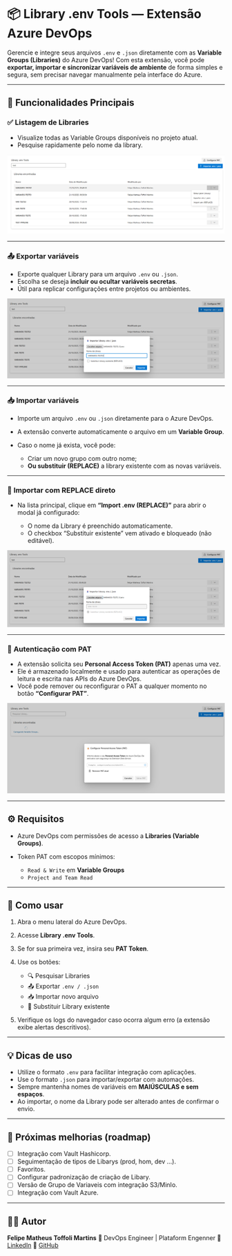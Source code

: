 # 📦 Library .env Tools — Extensão Azure DevOps

Gerencie e integre seus arquivos `.env` e `.json` diretamente com as **Variable Groups (Libraries)** do Azure DevOps!
Com esta extensão, você pode **exportar, importar e sincronizar variáveis de ambiente** de forma simples e segura, sem precisar navegar manualmente pela interface do Azure.

---

## 🚀 Funcionalidades Principais

### ✅ **Listagem de Libraries**

* Visualize todas as Variable Groups disponíveis no projeto atual.
* Pesquise rapidamente pelo nome da library.


![Lista de Libraries](docs/screenshots/screenshot-library-list.png)


---

### 📤 **Exportar variáveis**

* Exporte qualquer Library para um arquivo `.env` ou `.json`.
* Escolha se deseja **incluir ou ocultar variáveis secretas**.
* Útil para replicar configurações entre projetos ou ambientes.


![Exportar Variáveis](docs/screenshots/screenshot-export-dialog.png)

---

### 📥 **Importar variáveis**

* Importe um arquivo `.env` ou `.json` diretamente para o Azure DevOps.
* A extensão converte automaticamente o arquivo em um **Variable Group**.
* Caso o nome já exista, você pode:

  * Criar um novo grupo com outro nome;
  * **Ou substituir (REPLACE)** a library existente com as novas variáveis.



---

### 🔁 **Importar com REPLACE direto**

* Na lista principal, clique em **“Import .env (REPLACE)”** para abrir o modal já configurado:

  * O nome da Library é preenchido automaticamente.
  * O checkbox “Substituir existente” vem ativado e bloqueado (não editável).


![Exportar Variáveis](docs/screenshots/screenshot-import-replace.png)

---

### 🔐 **Autenticação com PAT**

* A extensão solicita seu **Personal Access Token (PAT)** apenas uma vez.
* Ele é armazenado localmente e usado para autenticar as operações de leitura e escrita nas APIs do Azure DevOps.
* Você pode remover ou reconfigurar o PAT a qualquer momento no botão **“Configurar PAT”**.


![Exportar Variáveis](docs/screenshots/screenshot-pat-dialog.png)

---

## ⚙️ Requisitos

* Azure DevOps com permissões de acesso a **Libraries (Variable Groups)**.
* Token PAT com escopos mínimos:

  * `Read & Write` em **Variable Groups**
  * `Project and Team Read`

---

## 🧩 Como usar

1. Abra o menu lateral do Azure DevOps.
2. Acesse **Library .env Tools**.
3. Se for sua primeira vez, insira seu **PAT Token**.
4. Use os botões:

   * 🔍 Pesquisar Libraries
   * 📤 Exportar `.env / .json`
   * 📥 Importar novo arquivo
   * 🔁 Substituir Library existente
5. Verifique os logs do navegador caso ocorra algum erro (a extensão exibe alertas descritivos).

---

## 💡 Dicas de uso

* Utilize o formato `.env` para facilitar integração com aplicações.
* Use o formato `.json` para importar/exportar com automações.
* Sempre mantenha nomes de variáveis em **MAIÚSCULAS e sem espaços**.
* Ao importar, o nome da Library pode ser alterado antes de confirmar o envio.

---


## 🧠 Próximas melhorias (roadmap)

* [ ] Integração com Vault Hashicorp.
* [ ] Seguimentação de tipos de Libarys (prod, hom, dev ...).
* [ ] Favoritos.
* [ ] Configurar padronização de criação de Libary.
* [ ] Versão de Grupo de Variaveis com integração S3/MinIo.
* [ ] Integração com Vault Azure.

---

## 👨‍💻 Autor

**Felipe Matheus Toffoli Martins**
🔹 DevOps Engineer | Plataform Engenner
🔗 [LinkedIn](https://www.linkedin.com/in/felipetoffoli/)
💼 [GitHub](https://github.com/felipetoffoli)
